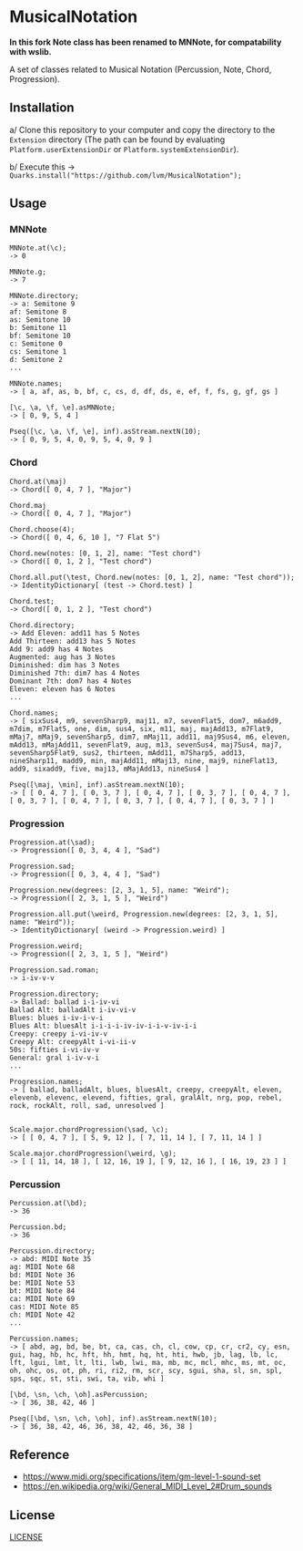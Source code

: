 # MusicalNotation

**In this fork Note class has been renamed to MNNote, for compatability with wslib.**

A set of classes related to Musical Notation (Percussion, Note, Chord, Progression).

## Installation

a/ Clone this repository to your computer and copy the directory to the `Extension` directory (The path can be found by evaluating `Platform.userExtensionDir` or `Platform.systemExtensionDir`).

b/ Execute this -> `Quarks.install("https://github.com/lvm/MusicalNotation");`

## Usage

### MNNote

```
MNNote.at(\c);
-> 0

MNNote.g;
-> 7

MNNote.directory;
-> a: Semitone 9
af: Semitone 8
as: Semitone 10
b: Semitone 11
bf: Semitone 10
c: Semitone 0
cs: Semitone 1
d: Semitone 2
...

MNNote.names;
-> [ a, af, as, b, bf, c, cs, d, df, ds, e, ef, f, fs, g, gf, gs ]

[\c, \a, \f, \e].asMNNote;
-> [ 0, 9, 5, 4 ]

Pseq([\c, \a, \f, \e], inf).asStream.nextN(10);
-> [ 0, 9, 5, 4, 0, 9, 5, 4, 0, 9 ]
```

### Chord

```
Chord.at(\maj)
-> Chord([ 0, 4, 7 ], "Major")

Chord.maj
-> Chord([ 0, 4, 7 ], "Major")

Chord.choose(4);
-> Chord([ 0, 4, 6, 10 ], "7 Flat 5")

Chord.new(notes: [0, 1, 2], name: "Test chord")
-> Chord([ 0, 1, 2 ], "Test chord")

Chord.all.put(\test, Chord.new(notes: [0, 1, 2], name: "Test chord"));
-> IdentityDictionary[ (test -> Chord.test) ]

Chord.test;
-> Chord([ 0, 1, 2 ], "Test chord")

Chord.directory;
-> Add Eleven: add11 has 5 Notes
Add Thirteen: add13 has 5 Notes
Add 9: add9 has 4 Notes
Augmented: aug has 3 Notes
Diminished: dim has 3 Notes
Diminished 7th: dim7 has 4 Notes
Dominant 7th: dom7 has 4 Notes
Eleven: eleven has 6 Notes
...

Chord.names;
-> [ sixSus4, m9, sevenSharp9, maj11, m7, sevenFlat5, dom7, m6add9, m7dim, m7Flat5, one, dim, sus4, six, m11, maj, majAdd13, m7Flat9, mMaj7, mMaj9, sevenSharp5, dim7, mMaj11, add11, maj9Sus4, m6, eleven, mAdd13, mMajAdd11, sevenFlat9, aug, m13, sevenSus4, maj7Sus4, maj7, sevenSharp5Flat9, sus2, thirteen, mAdd11, m7Sharp5, add13, nineSharp11, madd9, min, majAdd11, mMaj13, nine, maj9, nineFlat13, add9, sixadd9, five, maj13, mMajAdd13, nineSus4 ]

Pseq([\maj, \min], inf).asStream.nextN(10);
-> [ [ 0, 4, 7 ], [ 0, 3, 7 ], [ 0, 4, 7 ], [ 0, 3, 7 ], [ 0, 4, 7 ], [ 0, 3, 7 ], [ 0, 4, 7 ], [ 0, 3, 7 ], [ 0, 4, 7 ], [ 0, 3, 7 ] ]
```

### Progression

```
Progression.at(\sad);
-> Progression([ 0, 3, 4, 4 ], "Sad")

Progression.sad;
-> Progression([ 0, 3, 4, 4 ], "Sad")

Progression.new(degrees: [2, 3, 1, 5], name: "Weird");
-> Progression([ 2, 3, 1, 5 ], "Weird")

Progression.all.put(\weird, Progression.new(degrees: [2, 3, 1, 5], name: "Weird"));
-> IdentityDictionary[ (weird -> Progression.weird) ]

Progression.weird;
-> Progression([ 2, 3, 1, 5 ], "Weird")

Progression.sad.roman;
-> i-iv-v-v

Progression.directory;
-> Ballad: ballad i-i-iv-vi
Ballad Alt: balladAlt i-iv-vi-v
Blues: blues i-iv-i-v-i
Blues Alt: bluesAlt i-i-i-i-iv-iv-i-i-v-iv-i-i
Creepy: creepy i-vi-iv-v
Creepy Alt: creepyAlt i-vi-ii-v
50s: fifties i-vi-iv-v
General: gral i-iv-v-i
...

Progression.names;
-> [ ballad, balladAlt, blues, bluesAlt, creepy, creepyAlt, eleven, elevenb, elevenc, elevend, fifties, gral, gralAlt, nrg, pop, rebel, rock, rockAlt, roll, sad, unresolved ]


Scale.major.chordProgression(\sad, \c);
-> [ [ 0, 4, 7 ], [ 5, 9, 12 ], [ 7, 11, 14 ], [ 7, 11, 14 ] ]

Scale.major.chordProgression(\weird, \g);
-> [ [ 11, 14, 18 ], [ 12, 16, 19 ], [ 9, 12, 16 ], [ 16, 19, 23 ] ]
```

### Percussion

```
Percussion.at(\bd);
-> 36

Percussion.bd;
-> 36

Percussion.directory;
-> abd: MIDI Note 35
ag: MIDI Note 68
bd: MIDI Note 36
be: MIDI Note 53
bt: MIDI Note 84
ca: MIDI Note 69
cas: MIDI Note 85
ch: MIDI Note 42
...

Percussion.names;
-> [ abd, ag, bd, be, bt, ca, cas, ch, cl, cow, cp, cr, cr2, cy, esn, gui, hag, hb, hc, hft, hh, hmt, hq, ht, hti, hwb, jb, lag, lb, lc, lft, lgui, lmt, lt, lti, lwb, lwi, ma, mb, mc, mcl, mhc, ms, mt, oc, oh, ohc, os, ot, ph, ri, ri2, rm, scr, scy, sgui, sha, sl, sn, spl, sps, sqc, st, sti, swi, ta, vib, whi ]

[\bd, \sn, \ch, \oh].asPercussion;
-> [ 36, 38, 42, 46 ]

Pseq([\bd, \sn, \ch, \oh], inf).asStream.nextN(10);
-> [ 36, 38, 42, 46, 36, 38, 42, 46, 36, 38 ]
```

## Reference

* https://www.midi.org/specifications/item/gm-level-1-sound-set
* https://en.wikipedia.org/wiki/General_MIDI_Level_2#Drum_sounds

## License

[LICENSE](LICENSE)
